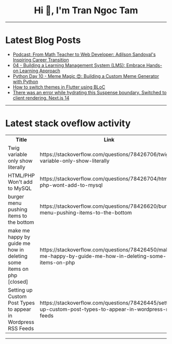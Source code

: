 <h1 align="center">Hi 👋, I'm Tran Ngoc Tam</h1>

---

# Latest Blog Posts 
<!-- BLOG-POST-LIST:START -->
- [Podcast: From Math Teacher to Web Developer: Adilson Sandoval&#39;s Inspiring Career Transition](https://dev.to/schalkneethling/podcast-from-math-teacher-to-web-developer-adilson-sandovals-inspiring-career-transition-255h)
- [04 - Building a Learning Management System &lpar;LMS&rpar;: Embrace Hands-on Learning Approach](https://dev.to/louaiboumediene/04-building-a-learning-management-system-lms-embrace-hands-on-learning-approach-3b3j)
- [Python Day 10 - Meme Magic 😍: Building a Custom Meme Generator with Python](https://dev.to/jr_shittu/python-day-10-meme-magic-building-a-custom-meme-generator-with-python-2ejc)
- [How to switch themes in Flutter using BLoC](https://dev.to/thanasistraitsis/how-to-switch-themes-in-flutter-using-bloc-5fim)
- [There was an error while hydrating this Suspense boundary. Switched to client rendering. Next.js 14](https://dev.to/keremcanseker/there-was-an-error-while-hydrating-this-suspense-boundary-switched-to-client-rendering-nextjs-14-me7)
<!-- BLOG-POST-LIST:END -->

---

# Latest stack oveflow activity
<table>
  <tr><th>Title</th><th>Link</th></tr>
  <!-- STACKOVERFLOW:START --><tr><td>Twig variable only show literally</td><td>https://stackoverflow.com/questions/78426706/twig-variable-only-show-literally</td></tr><tr><td>HTML/PHP Won&#39;t add to MySQL</td><td>https://stackoverflow.com/questions/78426704/html-php-wont-add-to-mysql</td></tr><tr><td>burger menu pushing items to the bottom</td><td>https://stackoverflow.com/questions/78426620/burger-menu-pushing-items-to-the-bottom</td></tr><tr><td>make me happy by guide me how in deleting some items on php [closed]</td><td>https://stackoverflow.com/questions/78426450/make-me-happy-by-guide-me-how-in-deleting-some-items-on-php</td></tr><tr><td>Setting up Custom Post Types to appear in Wordpress RSS Feeds</td><td>https://stackoverflow.com/questions/78426445/setting-up-custom-post-types-to-appear-in-wordpress-rss-feeds</td></tr><!-- STACKOVERFLOW:END -->
</table>

---


